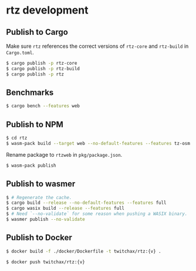 # rtz development

## Publish to Cargo

Make sure `rtz` references the correct versions of `rtz-core` and `rtz-build` in `Cargo.toml`.

```bash
$ cargo publish -p rtz-core
$ cargo publish -p rtz-build
$ cargo publish -p rtz
```

## Benchmarks

```bash
$ cargo bench --features web
```

## Publish to NPM

```bash
$ cd rtz
$ wasm-pack build --target web --no-default-features --features tz-osm --features tz-ned --features self-contained --features wasm --features extrasimplified
```

Rename package to `rtzweb` in `pkg/package.json`.

```bash
$ wasm-pack publish
```

## Publish to wasmer

```bash
$ # Regenerate the cache.
$ cargo build --release --no-default-features --features full
$ cargo wasix build --release --features full
$ # Need `--no-validate` for some reason when pushing a WASIX binary.
$ wasmer publish --no-validate
```

## Publish to Docker

```bash
$ docker build -f ./docker/Dockerfile -t twitchax/rtz:{v} .
```

```bash
$ docker push twitchax/rtz:{v}
```